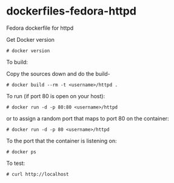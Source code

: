 dockerfiles-fedora-httpd
========================

Fedora dockerfile for httpd

Get Docker version

```
# docker version
```

To build:

Copy the sources down and do the build-

```
# docker build --rm -t <username>/httpd .
```

To run (if port 80 is open on your host):

```
# docker run -d -p 80:80 <username>/httpd
```

or to assign a random port that maps to port 80 on the container:

```
# docker run -d -p 80 <username>/httpd
```

To the port that the container is listening on:

```
# docker ps
```

To test:

```
# curl http://localhost
```
